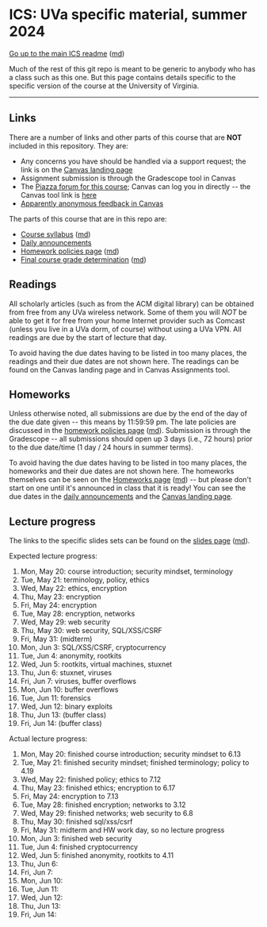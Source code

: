 ICS: UVa specific material, summer 2024
=======================================

[Go up to the main ICS readme](../readme.html) ([md](../readme.md))

Much of the rest of this git repo is meant to be generic to anybody who has a class such as this one. But this page contains details specific to the specific version of the course at the University of Virginia.

------------------------------------------------------------

Links
-----

There are a number of links and other parts of this course that are **NOT** included in this repository.  They are:

- Any concerns you have should be handled via a support request; the link is on the [Canvas landing page](https://canvas.its.virginia.edu/courses/107451)
- Assignment submission is through the Gradescope tool in Canvas
- The [Piazza forum for this course](https://piazza.com/class/lwe5bspo5os4o8); Canvas can log you in directly -- the Canvas tool link is [here](https://canvas.its.virginia.edu/courses/107451/external_tools/21)
- [Apparently anonymous feedback in Canvas](https://canvas.its.virginia.edu/courses/107451/external_tools/18084)

<!-- no longer available in canvas or no longer used:

- ~~[Email list archive](https://collab.its.virginia.edu/portal/directtool/23262987-1288-4c6d-912f-c1b031973f44/), which is a Collab tool~~
- ~~[Anonymous feedback](https://collab.its.virginia.edu/portal/directtool/b166e2b1-f967-4df0-8e7e-1b25f58a30e2/), which is a Collab tool~~
- ~~The link for the VirtualBox image will be available on the [Canvas landing page](https://canvas.its.virginia.edu/courses/107451).  For how to install it, see  [here](https://uva-cs.github.io/pdr/tutorials/01-intro-unix/virtual-box.html).~~

-->

The parts of this course that are in this repo are:

- [Course syllabus](syllabus.html) ([md](syllabus.md))
- [Daily announcements](daily-announcements.html#/)
- [Homework policies page](hw-policies.html) ([md](hw-policies.md))
- [Final course grade determination](grades.html) ([md](grades.md))


Readings
--------

All scholarly articles (such as from the ACM digital library) can be obtained from free from any UVa wireless network.  Some of them you will *NOT* be able to get it for free from your home Internet provider such as Comcast (unless you live in a UVa dorm, of course) without using a UVa VPN.  All readings are due by the start of lecture that day.

To avoid having the due dates having to be listed in too many places, the readings and their due dates are not shown here.  The readings can be found on the Canvas landing page and in Canvas Assignments tool.

<!--
- Due Friday, September 13th:
    - [An Introduction to Cybersecurity Ethics](https://www.scu.edu/media/ethics-center/technology-ethics/IntroToCybersecurityEthics.pdf): you can skip the questions (the blue boxes therein); once you remove those, the table of contents, and the appendices, it's about 35 typed pages
-->

<!--
- Due Wednesday, March 22nd: [NPR's Planet Monday podcast episode 908: I Am Not A Robot](https://www.npr.org/sections/money/2019/04/24/716854013/episode-908-i-am-not-a-robot)

-->
<!--
- Due Wednesday, May 22nd:
	- [ACM Code of Ethics](https://www.acm.org/code-of-ethics)
    - [Reflections on Trusting Trust](https://dl.acm.org/citation.cfm?id=358210)
	- [Morris Worm Wikipedia page](https://en.wikipedia.org/wiki/Morris_worm)
-->

Homeworks
-----------

Unless otherwise noted, all submissions are due by the end of the day of the due date given -- this means by 11:59:59 pm.  The late policies are discussed in the [homework policies page](hw-policies.html) ([md](hw-policies.md)).  Submission is through the Gradescope -- all submissions should open up 3 days (i.e., 72 hours) prior to the due date/time (1 day / 24 hours in summer terms).

To avoid having the due dates having to be listed in too many places, the homeworks and their due dates are not shown here.  The homeworks themselves can be seen on the [Homeworks page](../hws/index.html) ([md](../hws/index.md)) -- but please don't start on one until it's announced in class that it is ready!  You can see the due dates in the [daily announcements](daily-announcements.html#/) and the [Canvas landing page](https://canvas.its.virginia.edu/courses/107451).

<!-- 

- [HW 13: Forensics](../hws/hw-forensics.html) ([md](../hws/hw-forensics.md)) is due Friday, December 6th
- [HW 12: Movie Night](../hws/hw-movie-night.html) ([md](../hws/hw-movie-night.md)) is due Wednesday, December 4th
- [HW 11: Buffer Overflow](../hws/hw-buffer.html) ([md](../hws/hw-buffer.md)) is due Friday, November 22nd
- [HW 10: Celebrity Visit](../hws/hw-celebrity-visit.html) ([md](../hws/hw-celebrity-visit.md)) is due Thursday, November 21st, and there is all of 12 hours of lateness allowed on this!
- [HW 9: Rootkits](../hws/hw-rootkits.html) ([md](../hws/hw-rootkits.md)) is due Friday, November 15th
- [HW 8: Cryptocurrency](../hws/hw-cryptocurrency.html) ([md](../hws/hw-cryptocurrency.md)) is due Friday, November 1st
- [HW 7: Networks](../hws/hw-networks.html) ([md](../hws/hw-networks.md)) is due Friday, October 25th
- [HW 6: SQL, XSS, & CSRF](../hws/hw-sql-xss-csrf.html) ([md](../hws/hw-sql-xss-csrf.md)) is due Friday, October 18th
- [HW 5: Hashing](../hws/hw-hashing.html) ([md](../hws/hw-hashing.md)) is due Friday, October 4th
- [HW 4: RSA](../hws/hw-rsa.html) ([md](../hws/hw-rsa.md)) is due Friday, September 27th
- [HW 3: Ethics](../hws/hw-ethics.html) ([md](../hws/hw-ethics.md)) is due Friday, September 20th

-->



Lecture progress
-------------------------

The links to the specific slides sets can be found on the [slides page](../slides/index.html) ([md](../slides/index.md)).

Expected lecture progress:

1. Mon, May 20: course introduction; security mindset, terminology
2. Tue, May 21: terminology, policy, ethics
3. Wed, May 22: ethics, encryption
4. Thu, May 23: encryption
5. Fri, May 24: encryption
6. Tue, May 28: encryption, networks
7. Wed, May 29: web security
8. Thu, May 30: web security, SQL/XSS/CSRF
9. Fri, May 31: (midterm)
10. Mon, Jun 3: SQL/XSS/CSRF, cryptocurrency
11. Tue, Jun 4: anonymity, rootkits
12. Wed, Jun 5: rootkits, virtual machines, stuxnet
13. Thu, Jun 6: stuxnet, viruses
14. Fri, Jun 7: viruses, buffer overflows
15. Mon, Jun 10: buffer overflows
16. Tue, Jun 11: forensics
17. Wed, Jun 12: binary exploits
18. Thu, Jun 13: (buffer class)
19. Fri, Jun 14: (buffer class)

Actual lecture progress:

1. Mon, May 20: finished course introduction; security mindset to 6.13
2. Tue, May 21: finished security mindset; finished terminology; policy to 4.19
3. Wed, May 22: finished policy; ethics to 7.12
4. Thu, May 23: finished ethics; encryption to 6.17
5. Fri, May 24: encryption to 7.13
6. Tue, May 28: finished encryption; networks to 3.12
7. Wed, May 29: finished networks; web security to 6.8
8. Thu, May 30: finished sql/xss/csrf
9. Fri, May 31: midterm and HW work day, so no lecture progress
10. Mon, Jun 3: finished web security
11. Tue, Jun 4: finished cryptocurrency
12. Wed, Jun 5: finished anonymity, rootkits to 4.11
13. Thu, Jun 6: 
14. Fri, Jun 7: 
15. Mon, Jun 10: 
16. Tue, Jun 11: 
17. Wed, Jun 12: 
18. Thu, Jun 13: 
19. Fri, Jun 14: 

